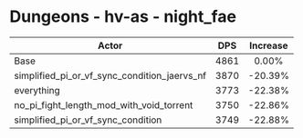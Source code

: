# Dungeons - hv-as - night_fae
| Actor | DPS | Increase |
|---|:---:|:---:|
|Base|4861|0.00%|
|simplified_pi_or_vf_sync_condition_jaervs_nf|3870|-20.39%|
|everything|3773|-22.38%|
|no_pi_fight_length_mod_with_void_torrent|3750|-22.86%|
|simplified_pi_or_vf_sync_condition|3749|-22.88%|
